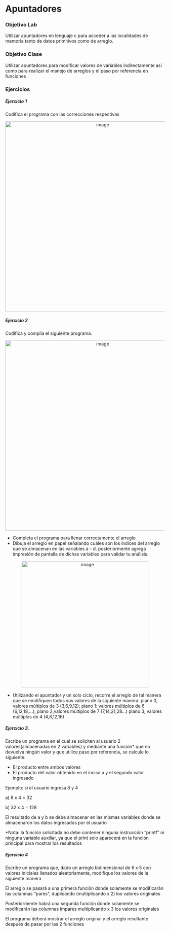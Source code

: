 # Apuntadores
### Objetivo Lab 
Utilizar apuntadores en lenguaje c para acceder a las localidades de memoria tanto de datos primitivos como de arreglo.

### Objetivo Clase
Utilizar apuntadores para modificar valores de variables indirectamente así como para realizar el manejo de arreglos y el paso por referencia en funciones

### Ejercicios

##### Ejercicio 1
Codifica el programa con las correcciones respectivas
<p align="center">
<img width="600" alt="image" src="https://user-images.githubusercontent.com/89166148/177226586-d6039db7-cf59-4dc0-9f72-2938aa3aff1e.png">
</p>

##### Ejercicio 2
Codifica y compila el siguiente programa.
<p align="center">
<img width="600" alt="image" src="https://user-images.githubusercontent.com/89166148/177226588-568f6726-314a-4baa-bce9-784c0c776093.png">
</p>

- Completa el programa para llenar correctamente el arreglo
- Dibuja el arreglo en papel señalando cuáles son los índices del arreglo que se almacenan en las variables a - d. posteriormente agrega impresión de pantalla de dichas variables para validar tu análisis.
<p align="center">
<img width="400" alt="image" src="https://user-images.githubusercontent.com/89166148/177227284-0c41e893-368a-4c75-a340-e36e90f0075e.png">
</p>

-  Utilizando el apuntador y un solo ciclo, recorre el arreglo de tal manera que se modifiquen todos sus valores de la siguiente manera: plano 0, valores múltiplos de 3 (3,6,9,12); plano 1: valores múltiplos de 6 (6,12,18,...), plano 2,valores múltiplos de 7 (7,14,21,28...) plano 3, valores múltiplos de 4 (4,8,12,16)

##### Ejercicio 3.
Escribe un programa en el cual se soliciten al usuario 2 valores(almacenadas en 2 variables) y mediante una función* que no devuelva ningún valor y que utilice paso por referencia, se calcule lo siguiente:
- El producto entre ambos valores
-  El producto del valor obtenido en el inciso a y el segundo valor ingresado
<p>Ejemplo: si el usuario ingresa 8 y 4</p>
<p>a) 8 x 4 = 32</p>
<p>b) 32 x 4 = 128</p>
<p>El resultado de a y b se debe almacenar en las mismas variables donde se almacenaron los datos ingresados por el usuario</p>
<p>*Nota: la función solicitada no debe contener ninguna instrucción “printf” ni ninguna variable auxiliar, ya que el print solo aparecerá en la función principal para mostrar los resultados</p>

##### Ejercicio 4
Escribe un programa que, dado un arreglo bidimensional de 6 x 5 con valores iniciales llenados aleatoriamente, modifique los valores de la siguiente manera
<p>El arreglo se pasará a una primera función donde solamente se modificarán las columnas “pares”, duplicando (multiplicando x 2) los valores originales
<p>Posteriormente habrá una segunda función donde solamente se modificarán las columnas impares multiplicando x 3 los valores originales</p>
<p>El programa deberá mostrar el arreglo original y el arreglo resultante después de pasar por las 2 funciones</p>
